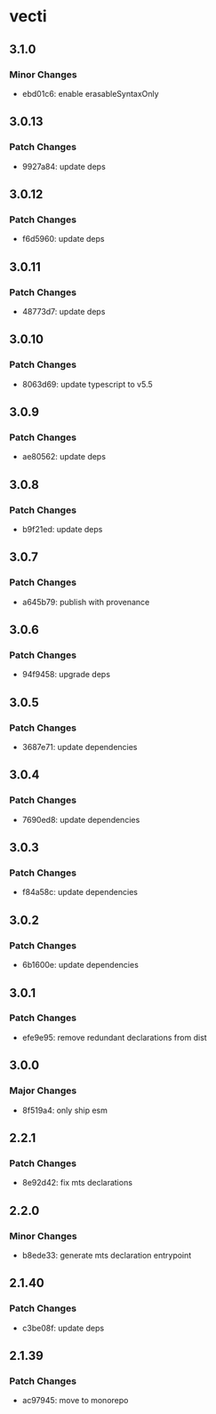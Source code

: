 # vecti

## 3.1.0

### Minor Changes

- ebd01c6: enable erasableSyntaxOnly

## 3.0.13

### Patch Changes

- 9927a84: update deps

## 3.0.12

### Patch Changes

- f6d5960: update deps

## 3.0.11

### Patch Changes

- 48773d7: update deps

## 3.0.10

### Patch Changes

- 8063d69: update typescript to v5.5

## 3.0.9

### Patch Changes

- ae80562: update deps

## 3.0.8

### Patch Changes

- b9f21ed: update deps

## 3.0.7

### Patch Changes

- a645b79: publish with provenance

## 3.0.6

### Patch Changes

- 94f9458: upgrade deps

## 3.0.5

### Patch Changes

- 3687e71: update dependencies

## 3.0.4

### Patch Changes

- 7690ed8: update dependencies

## 3.0.3

### Patch Changes

- f84a58c: update dependencies

## 3.0.2

### Patch Changes

- 6b1600e: update dependencies

## 3.0.1

### Patch Changes

- efe9e95: remove redundant declarations from dist

## 3.0.0

### Major Changes

- 8f519a4: only ship esm

## 2.2.1

### Patch Changes

- 8e92d42: fix mts declarations

## 2.2.0

### Minor Changes

- b8ede33: generate mts declaration entrypoint

## 2.1.40

### Patch Changes

- c3be08f: update deps

## 2.1.39

### Patch Changes

- ac97945: move to monorepo
